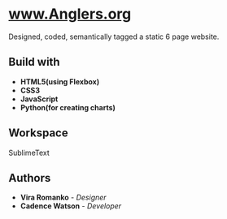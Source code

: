 


# www.Anglers.org
Designed, coded, semantically tagged a static 6 page website.



## Build with
* **HTML5(using Flexbox)**
* **CSS3**
* **JavaScript**
* **Python(for creating charts)**

## Workspace
SublimeText

## Authors

* **Vira Romanko** - *Designer* 
* **Cadence Watson** - *Developer* 



